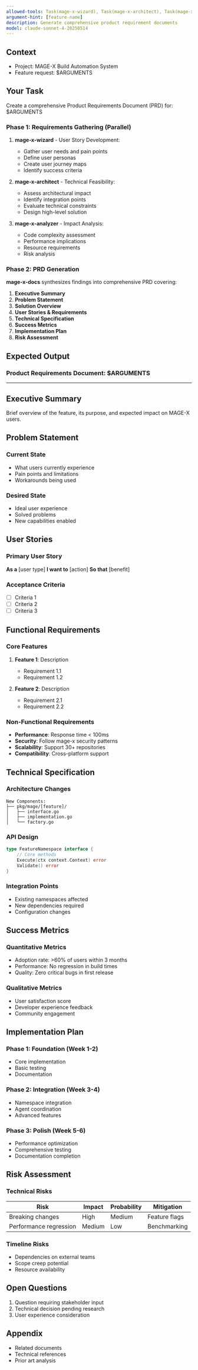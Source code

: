 ```yaml
---
allowed-tools: Task(mage-x-wizard), Task(mage-x-architect), Task(mage-x-analyzer), Task(mage-x-docs), Read, Write, Grep, Glob, LS
argument-hint: [feature-name]
description: Generate comprehensive product requirement documents
model: claude-sonnet-4-20250514
---
```


## Context
- Project: MAGE-X Build Automation System
- Feature request: $ARGUMENTS

## Your Task

Create a comprehensive Product Requirements Document (PRD) for: $ARGUMENTS

### Phase 1: Requirements Gathering (Parallel)

1. **mage-x-wizard** - User Story Development:
   - Gather user needs and pain points
   - Define user personas
   - Create user journey maps
   - Identify success criteria

2. **mage-x-architect** - Technical Feasibility:
   - Assess architectural impact
   - Identify integration points
   - Evaluate technical constraints
   - Design high-level solution

3. **mage-x-analyzer** - Impact Analysis:
   - Code complexity assessment
   - Performance implications
   - Resource requirements
   - Risk analysis

### Phase 2: PRD Generation

**mage-x-docs** synthesizes findings into comprehensive PRD covering:

1. **Executive Summary**
2. **Problem Statement**
3. **Solution Overview**
4. **User Stories & Requirements**
5. **Technical Specification**
6. **Success Metrics**
7. **Implementation Plan**
8. **Risk Assessment**

## Expected Output

### Product Requirements Document: $ARGUMENTS

---

## Executive Summary
Brief overview of the feature, its purpose, and expected impact on MAGE-X users.

## Problem Statement

### Current State
- What users currently experience
- Pain points and limitations
- Workarounds being used

### Desired State
- Ideal user experience
- Solved problems
- New capabilities enabled

## User Stories

### Primary User Story
**As a** [user type]
**I want to** [action]
**So that** [benefit]

### Acceptance Criteria
- [ ] Criteria 1
- [ ] Criteria 2
- [ ] Criteria 3

## Functional Requirements

### Core Features
1. **Feature 1**: Description
   - Requirement 1.1
   - Requirement 1.2

2. **Feature 2**: Description
   - Requirement 2.1
   - Requirement 2.2

### Non-Functional Requirements
- **Performance**: Response time < 100ms
- **Security**: Follow mage-x security patterns
- **Scalability**: Support 30+ repositories
- **Compatibility**: Cross-platform support

## Technical Specification

### Architecture Changes
```
New Components:
├── pkg/mage/[feature]/
│   ├── interface.go
│   ├── implementation.go
│   └── factory.go
```

### API Design
```go
type FeatureNamespace interface {
    // Core methods
    Execute(ctx context.Context) error
    Validate() error
}
```

### Integration Points
- Existing namespaces affected
- New dependencies required
- Configuration changes

## Success Metrics

### Quantitative Metrics
- Adoption rate: >60% of users within 3 months
- Performance: No regression in build times
- Quality: Zero critical bugs in first release

### Qualitative Metrics
- User satisfaction score
- Developer experience feedback
- Community engagement

## Implementation Plan

### Phase 1: Foundation (Week 1-2)
- Core implementation
- Basic testing
- Documentation

### Phase 2: Integration (Week 3-4)
- Namespace integration
- Agent coordination
- Advanced features

### Phase 3: Polish (Week 5-6)
- Performance optimization
- Comprehensive testing
- Documentation completion

## Risk Assessment

### Technical Risks
| Risk | Impact | Probability | Mitigation |
|------|--------|-------------|------------|
| Breaking changes | High | Medium | Feature flags |
| Performance regression | Medium | Low | Benchmarking |

### Timeline Risks
- Dependencies on external teams
- Scope creep potential
- Resource availability

## Open Questions
1. Question requiring stakeholder input
2. Technical decision pending research
3. User experience consideration

## Appendix
- Related documents
- Technical references
- Prior art analysis
